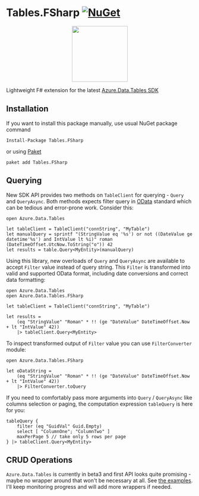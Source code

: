 ﻿# Tables.FSharp [![NuGet](https://img.shields.io/nuget/v/Tables.FSharp.svg?style=flat-square)](https://www.nuget.org/packages/Tables.FSharp/)

<p align="center">
<img src="https://github.com/Dzoukr/Azure.Data.Tables.FSharp/raw/master/logo.png" width="150px"/>
</p>

Lightweight F# extension for the latest [Azure.Data.Tables SDK](https://docs.microsoft.com/en-us/dotnet/api/overview/azure/Data.Tables-readme-pre)

## Installation
If you want to install this package manually, use usual NuGet package command

    Install-Package Tables.FSharp

or using [Paket](http://fsprojects.github.io/Paket/getting-started.html)

    paket add Tables.FSharp

 ## Querying

New SDK API provides two methods on `TableClient` for querying - `Query` and `QueryAsync`. Both methods expects filter query in [OData](https://www.odata.org) standard which can be tedious and error-prone work. Consider this:

```f#
open Azure.Data.Tables

let tableClient = TableClient("connString", "MyTable")
let manualQuery = sprintf "(StringValue eq '%s') or not ((DateValue ge datetime'%s') and IntValue lt %i)" roman (DateTimeOffset.UtcNow.ToString("o")) 42
let results = table.Query<MyEntity>(manualQuery)
```

Using this library, new overloads of `Query` and `QueryAsync` are available to accept `Filter` value instead of query string. This `Filter` is transformed into valid and supported OData format, including date conversions and correct data formatting:

```f#
open Azure.Data.Tables
open Azure.Data.Tables.FSharp

let tableClient = TableClient("connString", "MyTable")

let results =
    (eq "StringValue" "Roman" * !! (ge "DateValue" DateTimeOffset.Now + lt "IntValue" 42))
    |> tableClient.Query<MyEntity>

```

To inspect transformed output of `Filter` value you can use `FilterConverter` module:

```f#
open Azure.Data.Tables.FSharp

let oDataString =
    (eq "StringValue" "Roman" * !! (ge "DateValue" DateTimeOffset.Now + lt "IntValue" 42))
    |> FilterConverter.toQuery
```

If you need to comfortably pass more arguments into `Query` / `QueryAsync` like columns selection or paging, the computation expression `tableQuery` is here for you:

```f#
tableQuery {
    filter (eq "GuidVal" Guid.Empty)
    select [ "ColumnOne"; "ColumnTwo" ]
    maxPerPage 5 // take only 5 rows per page
} |> tableClient.Query<MyEntity>
```

## CRUD Operations

`Azure.Data.Tables` is currently in beta3 and first API looks quite promising - maybe no wrapper around that won't be necessary at all. See [the examples](https://github.com/Azure/azure-sdk-for-net/tree/Azure.Data.Tables_3.0.0-beta.3/sdk/tables/Azure.Data.Tables#create-the-table-client). I'll keep monitoring progress and will add more wrappers if needed.